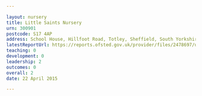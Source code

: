 ```yaml
---

layout: nursery
title: Little Saints Nursery
urn: 300901
postcode: S17 4AP
address: School House, Hillfoot Road, Totley, Sheffield, South Yorkshire, S17 4AP
latestReportUrl: https://reports.ofsted.gov.uk/provider/files/2478697/urn/300901.pdf
teaching: 0
development: 0
leadership: 2
outcomes: 0
overall: 2
date: 22 April 2015

---
```


